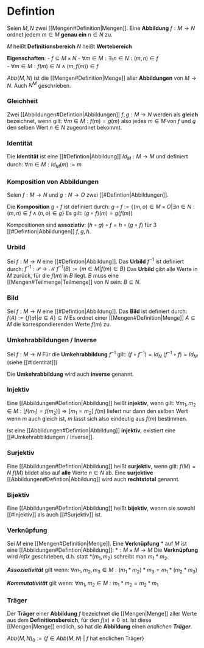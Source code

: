 # Defintion
Seien $M,N$ zwei [[Mengen#Definition|Mengen]].
Eine __Abbildung__ $f: M \rightarrow N$ ordnet jedem $m \in M$ __genau ein__ $n\in N$ zu.

$M$ heißt __Definitionsbereich__
$N$ heißt __Wertebereich__

__Eigenschaften__:
	- $f \subseteq M \times N$
	- $\forall m \in M: \exists_1 n \in N: (m, n) \in f$     
	- $\forall m \in M: f(m) \in N \land (m, f(m)) \in f$

$Abb(M, N)$ ist die [[Mengen#Definition|Menge]] aller __Abbildungen__ von $M \rightarrow N$.
Auch $N^M$ geschrieben.

### Gleichheit
Zwei [[Abbildungen#Defintion|Abbildungen]] $f, g: M \rightarrow N$ werden als __gleich__ bezeichnet, wenn gilt:
	$\forall m \in M: f(m) = g(m)$
	also jedes $m \in M$ von $f$ und $g$ den selben Wert $n \in N$ zugeordnet bekommt.

### Identität
Die __Identität__ ist eine [[#Defintion|Abbildung]] $Id_M: M \rightarrow M$ und definiert durch:
	$\forall m \in M: Id_M(m) := m$

### Komposition von Abbildungen
Seien 
	$f: M \rightarrow N$ und
	$g: N \rightarrow O$ 
zwei [[#Defintion|Abbildungen]].

Die __Komposition__ $g \circ f$ ist definiert durch:
	$g\circ f := \{ (m, o) \in M \times O|\exists n \in N: (m, n) \in f \land (n, o) \in g \}$
Es gilt:
	$(g \circ f)(m) = g(f(m))$

Kompositionen sind __assoziativ__:
	$(h \circ g) \circ f = h \circ (g \circ f)$
für 3 [[#Defintion|Abbildungen]] $f, g, h$.

### Urbild
Sei $f: M \rightarrow N$ eine [[#Defintion|Abbildung]].
Das __Urbild__ $f^{-1}$ ist definiert durch:
	$f^{-1}: \mathcal{P} \rightarrow \mathcal{M}$
	$f^{-1}(B) := \{m \in M|f(m) \in B\}$
	Das __Urbild__ gibt alle Werte in $M$ zurück, für die $f(m)$ in $B$ liegt.
	$B$ muss eine [[Mengen#Teilmenge|Teilmenge]] von $N$ sein: $B \subseteq N$.

### Bild
Sei $f: M \rightarrow N$ eine [[#Defintion|Abbildung]].
Das __Bild__ ist definiert durch:
	$f(A) := \{f(a)|a \in A\} \subseteq N$
	Es ordnet einer [[Mengen#Definition|Menge]] $A \subseteq M$ die korrespondierenden Werte $f(m)$ zu.

### Umkehrabbildungen / Inverse
Sei $f: M \rightarrow N$
Für die __Umkehrabbildung__ $f^{-1}$ gilt:
	$(f \circ f^{-1}) = Id_N$
	$(f^{-1} \circ f) = Id_M$
	(siehe [[#Identität]])

Die __Umkehrabbildung__ wird auch __inverse__ genannt.

### Injektiv
Eine [[Abbildungen#Defintion|Abbildung]] heißt __injektiv__, wenn gilt:
	$\forall m_1, m_2 \in M: [f(m_1) = f(m_2)] \Rightarrow [m_1 = m_2]$
	$f(m)$ liefert nur dann den selben Wert wenn $m$ auch gleich ist, $m$ lässt sich also eindeutig aus $f(m)$ bestimmen.

 Ist eine [[Abbildungen#Defintion|Abbildung]] __injektiv__, existiert eine [[#Umkehrabbildungen / Inverse]].

### Surjektiv
Eine [[Abbildungen#Defintion|Abbildung]] heißt __surjektiv__, wenn gilt:
	$f(M) = N$
	$f(M)$ bildet also auf __alle__ Werte $n \in N$ ab.
Eine __surjektive__ [[Abbildungen#Defintion|Abbildung]] wird auch __rechtstotal__ genannt.

### Bijektiv
Eine [[Abbildungen#Defintion|Abbildung]] heißt __bijektiv__, wennn sie sowohl [[#Injektiv]] als auch [[#Surjektiv]] ist.


### Verknüpfung
Sei $M$ eine [[Mengen#Definition|Menge]].
Eine __Verknüpfung__ $*$ auf $M$ ist eine [[Abbildungen#Defintion|Abbildung]]:
	$*: M \times M \rightarrow M$
Die __Verknüpfung__ wird _infix_ geschrieben, d.h. statt $*(m_1, m_2)$ schreibt man $m_1 * m_2$.

___Assoziativität___ gilt wenn: 
	$\forall m_1, m_2, m_3 \in M: (m_1 * m_2) * m_3 = m_1 *  (m_2 * m_3)$
	
___Kommutativität___ gilt wenn:
	$\forall m_1, m_2 \in M: m_1 * m_2 = m_2 * m_1$

### Träger
Der __Träger__ einer __Abbildung__ $f$ bezeichnet die [[Mengen|Menge]] aller Werte aus dem __Definitionsbereich__, für den $f(x) \neq 0$ ist.
Ist diese [[Mengen|Menge]] endlich, so hat die __Abbildung__ einen _endlichen __Träger___.

$Abb(M, N)_0 := \{f \in Abb(M, N)\ |\ f \text{ hat endlichen Träger}\}$
